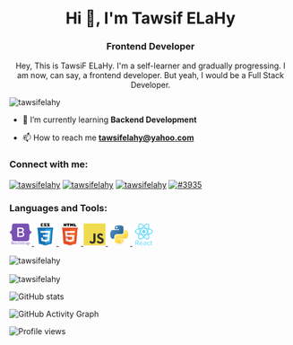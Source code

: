 
<h1 align="center">Hi 👋, I'm Tawsif ELaHy</h1>
<h3 align="center">Frontend Developer</h3>

<p align="center"> Hey, This is TawsiF ELaHy. I'm a self-learner and gradually progressing. I am now, can say, a frontend developer. But yeah, I would be a Full Stack Developer.<p>

<p align="left"> <img src="https://komarev.com/ghpvc/?username=tawsifelahy&label=Profile%20views&color=0e75b6&style=flat" alt="tawsifelahy" /> </p>

- 🌱 I’m currently learning **Backend Development**

- 📫 How to reach me **tawsifelahy@yahoo.com**

<h3 align="left">Connect with me:</h3>
<p align="left">
<a href="https://linkedin.com/in/tawsifelahy" target="blank"><img align="center" src="https://raw.githubusercontent.com/rahuldkjain/github-profile-readme-generator/master/src/images/icons/Social/linked-in-alt.svg" alt="tawsifelahy" height="30" width="40" /></a>
<a href="https://fb.com/tawsifelahy" target="blank"><img align="center" src="https://raw.githubusercontent.com/rahuldkjain/github-profile-readme-generator/master/src/images/icons/Social/facebook.svg" alt="tawsifelahy" height="30" width="40" /></a>
<a href="https://instagram.com/tawsifelahy" target="blank"><img align="center" src="https://raw.githubusercontent.com/rahuldkjain/github-profile-readme-generator/master/src/images/icons/Social/instagram.svg" alt="tawsifelahy" height="30" width="40" /></a>
<a href="https://discord.gg/#3935" target="blank"><img align="center" src="https://raw.githubusercontent.com/rahuldkjain/github-profile-readme-generator/master/src/images/icons/Social/discord.svg" alt="#3935" height="30" width="40" /></a>
</p>

<h3 align="left">Languages and Tools:</h3>
<p align="left"> <a href="https://getbootstrap.com" target="_blank" rel="noreferrer"> <img src="https://raw.githubusercontent.com/devicons/devicon/master/icons/bootstrap/bootstrap-plain-wordmark.svg" alt="bootstrap" width="40" height="40"/> </a> <a href="https://www.w3schools.com/css/" target="_blank" rel="noreferrer"> <img src="https://raw.githubusercontent.com/devicons/devicon/master/icons/css3/css3-original-wordmark.svg" alt="css3" width="40" height="40"/> </a> <a href="https://www.w3.org/html/" target="_blank" rel="noreferrer"> <img src="https://raw.githubusercontent.com/devicons/devicon/master/icons/html5/html5-original-wordmark.svg" alt="html5" width="40" height="40"/> </a> <a href="https://developer.mozilla.org/en-US/docs/Web/JavaScript" target="_blank" rel="noreferrer"> <img src="https://raw.githubusercontent.com/devicons/devicon/master/icons/javascript/javascript-original.svg" alt="javascript" width="40" height="40"/> </a> <a href="https://www.python.org" target="_blank" rel="noreferrer"> <img src="https://raw.githubusercontent.com/devicons/devicon/master/icons/python/python-original.svg" alt="python" width="40" height="40"/> </a> <a href="https://reactjs.org/" target="_blank" rel="noreferrer"> <img src="https://raw.githubusercontent.com/devicons/devicon/master/icons/react/react-original-wordmark.svg" alt="react" width="40" height="40"/> </a> </p>

<p><img align="center" src="https://github-readme-stats.vercel.app/api/top-langs?username=tawsifelahy&show_icons=true&locale=en&layout=compact" alt="tawsifelahy" /></p>

<p><img align="center" src="https://github-readme-streak-stats.herokuapp.com/?user=tawsifelahy&" alt="tawsifelahy" /></p>

![GitHub stats](https://github-readme-stats.vercel.app/api?username=tawsifelahy&show_icons=true)  

![GitHub Activity Graph](https://activity-graph.herokuapp.com/graph?username=tawsifelahy)  

![Profile views](https://gpvc.arturio.dev/tawsifelahy)  
